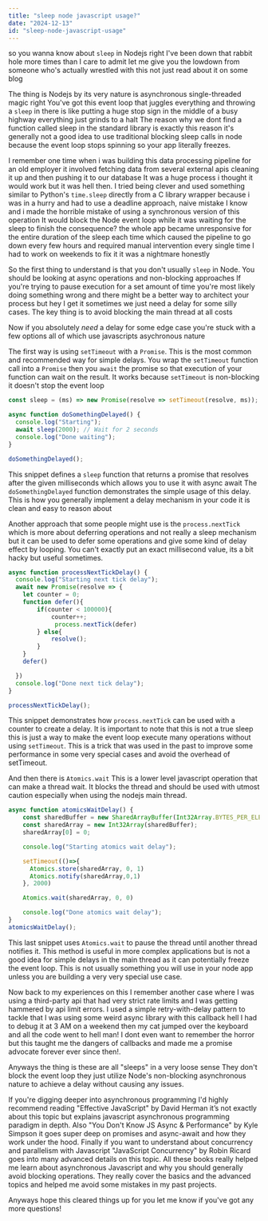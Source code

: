 ```yaml
---
title: "sleep node javascript usage?"
date: "2024-12-13"
id: "sleep-node-javascript-usage"
---
```


 so you wanna know about `sleep` in Nodejs right I've been down that rabbit hole more times than I care to admit let me give you the lowdown from someone who's actually wrestled with this not just read about it on some blog

The thing is Nodejs by its very nature is asynchronous single-threaded magic right You've got this event loop that juggles everything and throwing a `sleep` in there is like putting a huge stop sign in the middle of a busy highway everything just grinds to a halt The reason why we dont find a function called sleep in the standard library is exactly this reason it's generally not a good idea to use traditional blocking sleep calls in node because the event loop stops spinning so your app literally freezes.

I remember one time when i was building this data processing pipeline for an old employer it involved fetching data from several external apis cleaning it up and then pushing it to our database It was a huge process i thought it would work but it was hell then. I tried being clever and used something similar to Python's `time.sleep` directly from a C library wrapper because i was in a hurry and had to use a deadline approach, naive mistake I know and i made the horrible mistake of using a synchronous version of this operation It would block the Node event loop while it was waiting for the sleep to finish the consequence? the whole app became unresponsive for the entire duration of the sleep each time which caused the pipeline to go down every few hours and required manual intervention every single time I had to work on weekends to fix it it was a nightmare honestly

So the first thing to understand is that you don't usually `sleep` in Node. You should be looking at async operations and non-blocking approaches If you're trying to pause execution for a set amount of time you're most likely doing something wrong and there might be a better way to architect your process but hey I get it sometimes we just need a delay for some silly cases. The key thing is to avoid blocking the main thread at all costs

Now if you absolutely *need* a delay for some edge case you're stuck with a few options all of which use javascripts asychronous nature

The first way is using `setTimeout` with a `Promise`. This is the most common and recommended way for simple delays. You wrap the `setTimeout` function call into a `Promise` then you `await` the promise so that execution of your function can wait on the result. It works because `setTimeout` is non-blocking it doesn't stop the event loop

```javascript
const sleep = (ms) => new Promise(resolve => setTimeout(resolve, ms));

async function doSomethingDelayed() {
  console.log("Starting");
  await sleep(2000); // Wait for 2 seconds
  console.log("Done waiting");
}

doSomethingDelayed();

```

This snippet defines a `sleep` function that returns a promise that resolves after the given milliseconds which allows you to use it with async await The `doSomethingDelayed` function demonstrates the simple usage of this delay. This is how you generally implement a delay mechanism in your code it is clean and easy to reason about

Another approach that some people might use is the `process.nextTick` which is more about deferring operations and not really a sleep mechanism but it can be used to defer some operations and give some kind of delay effect by looping. You can't exactly put an exact millisecond value, its a bit hacky but useful sometimes.

```javascript
async function processNextTickDelay() {
  console.log("Starting next tick delay");
  await new Promise(resolve => {
    let counter = 0;
    function defer(){
        if(counter < 100000){
            counter++;
             process.nextTick(defer)
        } else{
            resolve();
        }
    }
    defer()

  })
  console.log("Done next tick delay");
}

processNextTickDelay();

```

This snippet demonstrates how `process.nextTick` can be used with a counter to create a delay. It is important to note that this is not a true sleep this is just a way to make the event loop execute many operations without using `setTimeout`. This is a trick that was used in the past to improve some performance in some very special cases and avoid the overhead of setTimeout.

And then there is `Atomics.wait` This is a lower level javascript operation that can make a thread wait. It blocks the thread and should be used with utmost caution especially when using the nodejs main thread.

```javascript
async function atomicsWaitDelay() {
    const sharedBuffer = new SharedArrayBuffer(Int32Array.BYTES_PER_ELEMENT);
    const sharedArray = new Int32Array(sharedBuffer);
    sharedArray[0] = 0;

    console.log("Starting atomics wait delay");

    setTimeout(()=>{
      Atomics.store(sharedArray, 0, 1)
      Atomics.notify(sharedArray,0,1)
    }, 2000)

    Atomics.wait(sharedArray, 0, 0)

    console.log("Done atomics wait delay");
}
atomicsWaitDelay();
```

This last snippet uses `Atomics.wait` to pause the thread until another thread notifies it. This method is useful in more complex applications but is not a good idea for simple delays in the main thread as it can potentially freeze the event loop. This is not usually something you will use in your node app unless you are building a very very special use case.

Now back to my experiences on this I remember another case where I was using a third-party api that had very strict rate limits and I was getting hammered by api limit errors. I used a simple retry-with-delay pattern to tackle that I was using some weird async library with this callback hell I had to debug it at 3 AM on a weekend then my cat jumped over the keyboard and all the code went to hell man! I dont even want to remember the horror but this taught me the dangers of callbacks and made me a promise advocate forever ever since then!.

Anyways the thing is these are all "sleeps" in a very loose sense They don't block the event loop they just utilize Node's non-blocking asynchronous nature to achieve a delay without causing any issues.

If you're digging deeper into asynchronous programming I'd highly recommend reading "Effective JavaScript" by David Herman it’s not exactly about this topic but explains javascript asynchronous programming paradigm in depth. Also "You Don't Know JS Async & Performance" by Kyle Simpson it goes super deep on promises and async-await and how they work under the hood. Finally if you want to understand about concurrency and parallelism with Javascript "JavaScript Concurrency" by Robin Ricard goes into many advanced details on this topic. All these books really helped me learn about asynchronous Javascript and why you should generally avoid blocking operations. They really cover the basics and the advanced topics and helped me avoid some mistakes in my past projects.

Anyways hope this cleared things up for you let me know if you've got any more questions!
